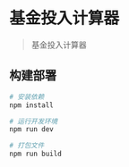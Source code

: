 # 基金投入计算器

> 基金投入计算器

## 构建部署

``` bash
# 安装依赖
npm install

# 运行开发环境
npm run dev

# 打包文件
npm run build
```
